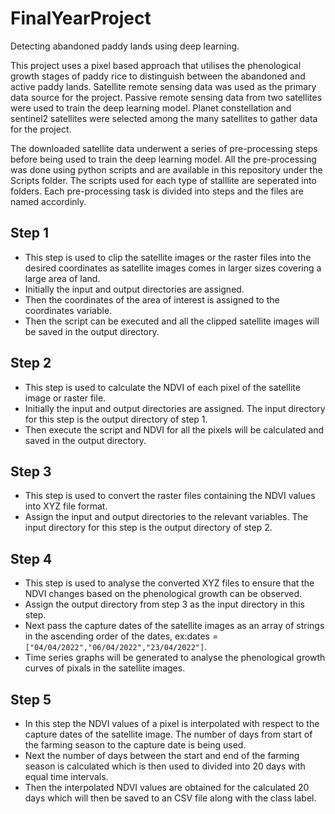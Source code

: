 # FinalYearProject
Detecting abandoned paddy lands using deep learning.

This project uses a pixel based approach that utilises the phenological growth stages of paddy rice to distinguish between the abandoned and active paddy lands. Satellite remote sensing data was used as the primary data source for the project. Passive remote sensing data from two satellites were used to train the deep learning model. Planet constellation and sentinel2 satellites were selected among the many satellites to gather data for the project.

The downloaded satellite data underwent a series of pre-processing steps before being used to train the deep learning model. All the pre-processing was done using python scripts and are available in this repository under the Scripts folder. The scripts used for each type of stalllite are seperated into folders. Each pre-processing task is divided into steps and the files are named accordinly.

## Step 1 
* This step is used to clip the satellite images or the raster files into the desired coordinates as satellite images comes in larger sizes covering a large area of land.
* Initially the input and output directories are assigned.
* Then the coordinates of the area of interest is assigned to the coordinates variable.
* Then the script can be executed and all the clipped satellite images will be saved in the output directory.

## Step 2
* This step is used to calculate the NDVI of each pixel of the satellite image or raster file.
* Initially the input and output directories are assigned. The input directory for this step is the output directory of step 1.
* Then execute the script and NDVI for all the pixels will be calculated and saved in the output directory.

## Step 3
* This step is used to convert the raster files containing the NDVI values into XYZ file format.
* Assign the input and output directories to the relevant variables. The input directory for this step is the output directory of step 2.

## Step 4
* This step is used to analyse the converted XYZ files to ensure that the NDVI changes based on the phenological growth can be observed.
* Assign the output directory from step 3 as the input directory in this step.
* Next pass the capture dates of the satellite images as an array of strings in the ascending order of the dates, ex:dates = `["04/04/2022","06/04/2022","23/04/2022"]`.
* Time series graphs will be generated to analyse the phenological growth curves of pixals in the satellite images.

## Step 5
* In this step the NDVI values of a pixel is interpolated with respect to the capture dates of the satellite image. The number of days from start of the farming season to the capture date is being used.
* Next the number of days between the start and end of the farming season is calculated which is then used to divided into 20 days with equal time intervals.
* Then the interpolated NDVI values are obtained for the calculated 20 days which will then be saved to an CSV file along with the class label.



